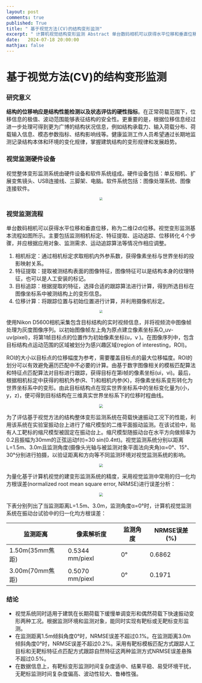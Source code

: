 ```yaml
---
layout: post
comments: true
published: True
title: " 基于视觉方法(CV)的结构变形监测"
excerpt: " 计算机视觉结构变形监测 Abstract 单台数码相机可以获得水平位移和垂直位移，称为二维(2d)位移。结构的位移响应是结构性能检测以及状态评估的硬性指标。在正常荷载范围下，位移信息的极值、波动范围能够表征结构的安全性。 本文利用视觉整体变形监测系统（由硬件设备和软件系统组成）评估了基于视觉方法的建筑整体变形监测系统在偶然荷载快速振动工况下的性能。并且采用视归一化均方根误差(normalized root mean square error, NRMSE)进行误差分析。"
date:   2024-07-18 20:00:00
mathjax: false
---
```


# 基于视觉方法(CV)的结构变形监测


### 研究意义
**结构的位移响应是结构性能检测以及状态评估的硬性指标**。在正常荷载范围下，位移信息的极值、波动范围能够表征结构的安全性。更重要的是，根据位移信息经过进一步处理可得到更为广博的结构状况信息，例如结构承载力、输入荷载分布、荷载输入信息、模态参数指标、结构影响线等。健康监测工作人员希望通过长期地监测记录结构本体和环境的变化规律，掌握建筑结构的变形规律和发展趋势。

### 视觉监测硬件设备
视觉整体变形监测系统由硬件设备和软件系统组成。硬件设备包括：单反相机、扩展变焦镜头、USB连接线、三脚架、电脑。软件系统包括：图像处理系统、图像连接软件。
<p style="text-align: center;">
<img src="https://wdj-data-1328038871.cos.ap-nanjing.myqcloud.com/blog_data%2F%E8%A7%86%E8%A7%89%E5%8F%98%E5%BD%A2%E7%9B%91%E6%B5%8B%2F1721228301676.jpg"  style="zoom:50%" />
</p>

### 视觉监测流程
单台数码相机可以获得水平位移和垂直位移，称为二维(2d)位移。视觉变形监测基本流程如图所示。主要包括监测相机标定、特征提取、运动追踪、位移转化４个步骤，并应根据应用对象、监测需求、运动追踪算法等情况作相应调整。
1. 相机标定：通过相机标定求取相机内外参系数，获得像素坐标与世界坐标的投影映射关系。
2. 特征提取：提取被测结构表面的图像特征，图像特征可以是结构本身的纹理特征，也可以是人工安装的标记。
3. 目标追踪：根据提取的特征，选择合适的跟踪算法进行计算，得到所选目标在图像坐标系中被测结构上的变形信息。
4. 位移计算：将跟踪位置与初始位置进行计算，并利用摄像机标定。
<p style="text-align: center;">
<img src="https://wdj-data-1328038871.cos.ap-nanjing.myqcloud.com/blog_data%2F%E8%A7%86%E8%A7%89%E5%8F%98%E5%BD%A2%E7%9B%91%E6%B5%8B%2F1721303952748.jpg"  style="zoom:50%" />
</p>
使用Nikon D5600相机采集包含目标结构的实时视频信息，并将视频流中图像帧处理为灰度图像序列。以初始图像帧左上角为原点建立像素坐标系O_uv-uv(pixel)，将第1帧目标点的位置作为初始像素坐标(u，v )。在图像序列中，包含目标结构点运动范围的区域被划分为感兴趣区域(region of interesting，ROI)。

ROI的大小以目标点的位移幅度为参考，需要覆盖目标点的最大位移幅度。ROI的划分可以有效避免遍历匹配中不必要的计算。由基于数字图像相关的模板匹配算法和特征点匹配算法对目标进行跟踪，获得目标在第i帧的像素坐标(ui，vi)。最后，根据相机标定中获得的相机外参(R、T)和相机内参(K)，将像素坐标系变形转化为世界坐标系中的变形。由此目标结构点在现实世界坐标系中的坐标变化量为(小，y，z)，便可得到目标结构在三维真实世界坐标系下的位移时程曲线。
<p style="text-align: center;">
<img src="https://wdj-data-1328038871.cos.ap-nanjing.myqcloud.com/blog_data%2F%E8%A7%86%E8%A7%89%E5%8F%98%E5%BD%A2%E7%9B%91%E6%B5%8B%2F1721304101200.jpg"  style="zoom:60%" />
</p>
为了评估基于视觉方法的结构整体变形监测系统在荷载快速振动工况下的性能，利用该系统在实验室振动台上进行了缩尺模型的二维平面振动监测。在该试验中，贴有人工靶标的缩尺模型被固定在振动台上。缩尺模型随振动台在水平方向做频率为0.2且振幅为30mm的正弦运动f(t)=30 sin⁡(0.4πt)。视觉监测系统分别以距离L=1.5m、3.0m且监测角度(摄像头光轴与被监测对象平面法向夹角)α=0°、15°、30°分别进行拍摄，以验证距离和方向等不同监测环境对视觉监测系统的影响。
<p style="text-align: center;">
<img src="https://wdj-data-1328038871.cos.ap-nanjing.myqcloud.com/blog_data%2F%E8%A7%86%E8%A7%89%E5%8F%98%E5%BD%A2%E7%9B%91%E6%B5%8B%2F1721304168668.jpg"  style="zoom:60%" />
</p>

为量化基于计算机视觉的建变形监测系统的精度，采用视觉监测中常用的归一化均方根误差(normalized root mean square error, NRMSE)进行误差分析：

<p style="text-align: center;">
<img src="https://wdj-data-1328038871.cos.ap-nanjing.myqcloud.com/blog_data%2F%E8%A7%86%E8%A7%89%E5%8F%98%E5%BD%A2%E7%9B%91%E6%B5%8B%2F1721304146615.jpg"  style="zoom:60%" />
</p>

下表分别列出了当监测距离L=1.5m、3.0m，监测角度α=0°时，计算机视觉监测系统在振动台试验中的归一化均方根误差：

|监测距离 | 像素解析度 |监测角度 | NRMSE误差(%)|
|-------------|--------------|-------|-------|
|1.50m(35mm焦距) | 0.5344 mm/piexl |0°| 0.6862 |
|3.00m(70mm焦距) | 0.5070 mm/piexl |0°| 0.1971 |

### 结论
- 视觉系统同时适用于建筑在长期荷载下缓慢单调变形和偶然荷载下快速振动变形两种工况。根据监测环境和监测对象，能同时实现有靶标或无靶标变形监测。
-  在监测距离1.5m倾斜角度0°时，NRMSE误差不超过0.1%。在监测距离3.0m倾斜角度0°时，NRMSE误差不超过0.2%。采用有靶标模板匹配方式跟踪人工目标和无靶标特征点匹配方式跟踪自然特征这两种监测方式NRMSE误差悬殊不超过0.5%。
-  在数据信息上，有靶标变形监测时间复杂度适中、结果平稳、易受环境干扰，无靶标监测时间复杂度偏高、波动性较大、鲁棒性强。
